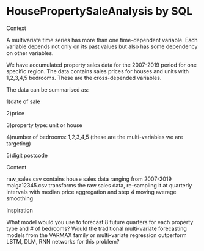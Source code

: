# HousePropertySaleAnalysis by SQL

Context

A multivariate time series has more than one time-dependent variable. Each variable depends not only on its past values but also has some dependency on other variables.

We have accumulated property sales data for the 2007-2019 period for one specific region. The data contains sales prices for houses and units with 1,2,3,4,5 bedrooms. These are the cross-depended variables.

The data can be summarised as:

1)date of sale

2)price

3)property type: unit or house

4)number of bedrooms: 1,2,3,4,5 (these are the multi-variables we are targeting)

5)digit postcode 

Content

raw_sales.csv contains house sales data ranging from 2007-2019
malga12345.csv transforms the raw sales data, re-sampling it at quarterly intervals with median price aggregation and step 4 moving average smoothing

Inspiration

What model would you use to forecast 8 future quarters for each property type and # of bedrooms?
Would the traditional multi-variate forecasting models from the VARMAX family or multi-variate regression outperform LSTM, DLM, RNN networks for this problem?
